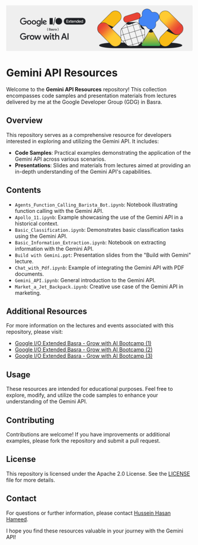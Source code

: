 
![Gemini API Header](https://raw.githubusercontent.com/Husseinhhameed/Gemini-API/main/header.png)

# Gemini API Resources

Welcome to the **Gemini API Resources** repository! This collection encompasses code samples and presentation materials from lectures delivered by me at the Google Developer Group (GDG) in Basra.

## Overview

This repository serves as a comprehensive resource for developers interested in exploring and utilizing the Gemini API. It includes:

- **Code Samples**: Practical examples demonstrating the application of the Gemini API across various scenarios.
- **Presentations**: Slides and materials from lectures aimed at providing an in-depth understanding of the Gemini API's capabilities.

## Contents

- `Agents_Function_Calling_Barista_Bot.ipynb`: Notebook illustrating function calling with the Gemini API.
- `Apollo_11.ipynb`: Example showcasing the use of the Gemini API in a historical context.
- `Basic_Classification.ipynb`: Demonstrates basic classification tasks using the Gemini API.
- `Basic_Information_Extraction.ipynb`: Notebook on extracting information with the Gemini API.
- `Build with Gemini.ppt`: Presentation slides from the "Build with Gemini" lecture.
- `Chat_with_Pdf.ipynb`: Example of integrating the Gemini API with PDF documents.
- `Gemini_API.ipynb`: General introduction to the Gemini API.
- `Market_a_Jet_Backpack.ipynb`: Creative use case of the Gemini API in marketing.

## Additional Resources

For more information on the lectures and events associated with this repository, please visit:

- [Google I/O Extended Basra - Grow with AI Bootcamp (1)](https://gdg.community.dev/events/details/google-gdg-basra-presents-google-io-extended-basra-grow-with-ai-bootcamp-1/)
- [Google I/O Extended Basra - Grow with AI Bootcamp (2)](https://gdg.community.dev/events/details/google-gdg-basra-presents-google-io-extended-basra-grow-with-ai-bootcamp-2/)
- [Google I/O Extended Basra - Grow with AI Bootcamp (3)](https://gdg.community.dev/events/details/google-gdg-basra-presents-google-io-extended-basra-grow-with-ai-bootcamp-3/)


## Usage

These resources are intended for educational purposes. Feel free to explore, modify, and utilize the code samples to enhance your understanding of the Gemini API.

## Contributing

Contributions are welcome! If you have improvements or additional examples, please fork the repository and submit a pull request.

## License

This repository is licensed under the Apache 2.0 License. See the [LICENSE](LICENSE) file for more details.

## Contact

For questions or further information, please contact [Hussein Hasan Hameed](hossein.h.hameed@gmail.com).

I hope you find these resources valuable in your journey with the Gemini API!
